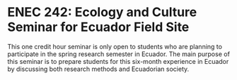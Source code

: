 # ENEC 242: Ecology and Culture Seminar for Ecuador Field Site

This one credit hour seminar is only open to students who are planning to participate in the spring research semester in Ecuador. The main purpose of this seminar is to prepare students for this six-month experience in Ecuador by discussing both research methods and Ecuadorian society.